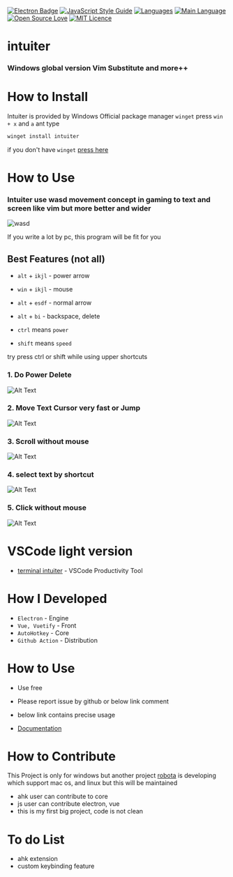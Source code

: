 [![Electron Badge](https://img.shields.io/badge/Electron-based-blue?logo=electron&logoColor=white)](https://electronjs.org/)
[![JavaScript Style Guide](https://img.shields.io/badge/code_style-standard-brightgreen.svg)](https://standardjs.com)
[![Languages](https://img.shields.io/github/languages/count/sungle3737/intuiter)](https://github.com/sungle3737/intuiter/blob/master/vue.config.js)
[![Main Language](https://img.shields.io/github/languages/top/sungle3737/intuiter)](https://github.com/sungle3737/intuiter/tree/master/resources/ahk)
[![Open Source Love](https://badges.frapsoft.com/os/v2/open-source.png?v=103)](https://github.com/ellerbrock/open-source-badges/)
[![MIT Licence](https://badges.frapsoft.com/os/mit/mit.svg?v=103)](https://github.com/sungle3737/intuiter/blob/master/LICENSE)

# intuiter

### Windows global version Vim Substitute and more++

# How to Install
Intuiter is provided by Windows Official package manager `winget`
press `win + x` and `a` ant type

```bash
winget install intuiter
```

if you don't have `winget` [press here](https://www.microsoft.com/ko-kr/p/app-installer/9nblggh4nns1?ocid=9nblggh4nns1_ORSEARCH_Bing&rtc=2&activetab=pivot:overviewtab)


# How to Use

### Intuiter use **wasd movement** concept in gaming to **text** and **screen** like vim but more better and wider

![wasd](https://images.pexels.com/photos/2755173/pexels-photo-2755173.jpeg?cs=srgb&dl=wasd-2755173.jpg)

If you write a lot by pc, this program will be fit for you

## Best Features (not all)

- `alt` + `ikjl` - power arrow
- `win` + `ikjl` - mouse
- `alt` + `esdf` - normal arrow
- `alt` + `bi` - backspace, delete

- `ctrl` means `power`
- `shift` means `speed`

try press ctrl or shift while using upper shortcuts

### 1. Do Power Delete

![Alt Text](gif/delete.gif)

### 2. Move Text Cursor very fast or Jump

![Alt Text](gif/move.gif)

### 3. Scroll without mouse

![Alt Text](gif/scroll.gif)

### 4. select text by shortcut

![Alt Text](gif/select.gif)

### 5. Click without mouse

![Alt Text](gif/click.gif)


# VSCode light version
- [terminal intuiter](https://marketplace.visualstudio.com/items?itemName=seonglae.terminal-intuiter) - VSCode Productivity Tool

# How I Developed

- `Electron` - Engine
- `Vue, Vuetify` - Front
- `AutoHotkey` - Core
- `Github Action` - Distribution

# How to Use

- Use free
- Please report issue by github or below link comment
- below link contains precise usage

- [Documentation](https://images.pexels.com/photos/2755173/pexels-photo-2755173.jpeg?cs=srgb&dl=wasd-2755173.jpg)

# How to Contribute

This Project is only for windows but another project [robota]() is developing
which support mac os, and linux but this will be maintained

- ahk user can contribute to core
- js user can contribute electron, vue
- this is my first big project, code is not clean

# To do List

- ahk extension
- custom keybinding feature
